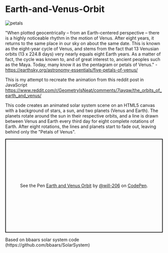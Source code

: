 # Earth-and-Venus-Orbit
![petals](https://user-images.githubusercontent.com/20939293/236384715-1a3ff899-4b3e-4add-932d-810d6f190734.gif)

"When plotted geocentrically – from an Earth-centered perspective – there is a highly noticeable rhythm in the motion of Venus. After eight years, it returns to the same place in our sky on about the same date. This is known as the eight-year cycle of Venus, and stems from the fact that 13 Venusian orbits (13 x 224.8 days) very nearly equals eight Earth years. As a matter of fact, the cycle was known to, and of great interest to, ancient peoples such as the Maya. Today, many know it as the pentagram or petals of Venus." - https://earthsky.org/astronomy-essentials/five-petals-of-venus/

This is my attempt to recreate the animation from this reddit post in JavaScript
https://www.reddit.com/r/GeometryIsNeat/comments/7jayqw/the_orbits_of_earth_and_venus/

This code creates an animated solar system scene on an HTML5 canvas with a background of stars, a sun, and two planets (Venus and Earth). The planets rotate around the sun in their respective orbits, and a line is drawn between Venus and Earth every third day for eight complete rotations of Earth. After eight rotations, the lines and planets start to fade out, leaving behind only the "Petals of Venus".

<p class="codepen" data-height="300" data-default-tab="html,result" data-slug-hash="PoyOBdJ" data-user="will-206" style="height: 300px; box-sizing: border-box; display: flex; align-items: center; justify-content: center; border: 2px solid; margin: 1em 0; padding: 1em;">
  <span>See the Pen <a href="https://codepen.io/will-206/pen/PoyOBdJ">
  Earth and Venus Orbit</a> by <a href="https://codepen.io/will-206">@will-206</a>
  on <a href="https://codepen.io">CodePen</a>.</span>
</p>
Based on bbaars solar system code (https://github.com/bbaars/SolarSystem)

